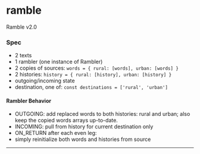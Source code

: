 # ramble
Ramble v2.0

### Spec

- 2 texts
- 1 rambler (one instance of Rambler)
 - 2 copies of sources: `words = { rural: [words], urban: [words] }`
 - 2 histories: `history = { rural: [history], urban: [history] }`
 - outgoing/incoming state
 - destination, one of: `const destinations = ['rural', 'urban']`

#### Rambler Behavior
- OUTGOING: add replaced words to both histories: rural and urban; also keep the copied words arrays up-to-date.
- INCOMING: pull from history for current destination only
- ON_RETURN after each even leg:
 -  simply reinitialize both words and histories from source

----

